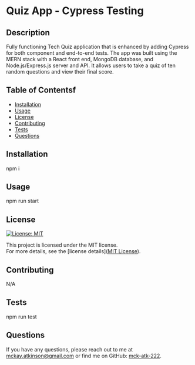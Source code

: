 # Quiz App - Cypress Testing

## Description
Fully functioning Tech Quiz application that is enhanced by adding Cypress for both component and end-to-end tests. The app was built using the MERN stack with a React front end, MongoDB database, and Node.js/Express.js server and API. It allows users to take a quiz of ten random questions and view their final score.

## Table of Contentsf
- [Installation](#installation)
- [Usage](#usage)
- [License](#license)
- [Contributing](#contributing)
- [Tests](#tests)
- [Questions](#questions)

## Installation
npm i

## Usage
npm run start

## License
[![License: MIT](https://img.shields.io/badge/License-MIT-blue.svg)](https://opensource.org/licenses/MIT)

This project is licensed under the MIT license.  
For more details, see the [license details]([MIT License](https://opensource.org/licenses/MIT)).

## Contributing
N/A

## Tests
npm run test

## Questions
If you have any questions, please reach out to me at [mckay.atkinson@gmail.com](mailto:mckay.atkinson@gmail.com) or find me on GitHub: [mck-atk-222](https://github.com/mck-atk-222).
